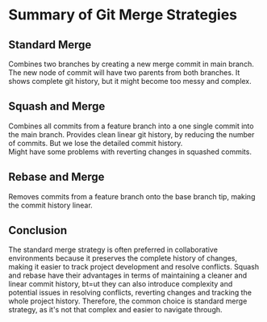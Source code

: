 # Summary of Git Merge Strategies

## Standard Merge
Combines two branches by creating a new merge commit in main branch.
The new node of commit will have two parents from both branches.
It shows complete git history, but it might become too messy and complex.

## Squash and Merge
Combines all commits from a feature branch into a one single commit into the main branch.
Provides clean linear git history, by reducing the number of commits. But we lose the detailed commit history.  
Might have some problems with reverting changes in squashed commits.

## Rebase and Merge
Removes commits from a feature branch onto the base branch tip, making the commit history linear.


## Conclusion
The standard merge strategy is often preferred in collaborative environments because it preserves the complete history of changes, 
making it easier to track project development and resolve conflicts. 
Squash and rebase have their advantages in terms of maintaining a cleaner and linear commit history, 
bt=ut they can also introduce complexity and potential issues in resolving conflicts, reverting changes and tracking the whole project history. 
Therefore, the common choice is standard merge strategy, as it's not that complex and easier to navigate through.
